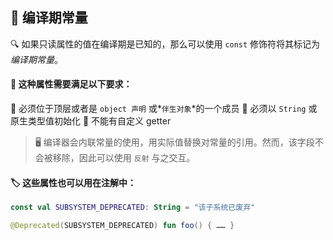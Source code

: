 ## 🌟 编译期常量

🔍 如果只读属性的值在编译期是已知的，那么可以使用 `const` 修饰符将其标记为*编译期常量*。

#### 🧐 这种属性需要满足以下要求：

🔸 必须位于顶层或者是 `object 声明` 或*`伴生对象`*的一个成员
🔸 必须以 `String` 或原生类型值初始化
🔸 不能有自定义 getter

> 🖥️ 编译器会内联常量的使用，用实际值替换对常量的引用。然而，该字段不会被移除，因此可以使用 `反射` 与之交互。

#### 🏷️ 这些属性也可以用在注解中：

```kotlin
const val SUBSYSTEM_DEPRECATED: String = "该子系统已废弃"

@Deprecated(SUBSYSTEM_DEPRECATED) fun foo() { …… }
```